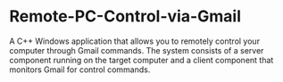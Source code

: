 # Remote-PC-Control-via-Gmail
A C++ Windows application that allows you to remotely control your computer through Gmail commands. The system consists of a server component running on the target computer and a client component that monitors Gmail for control commands.
